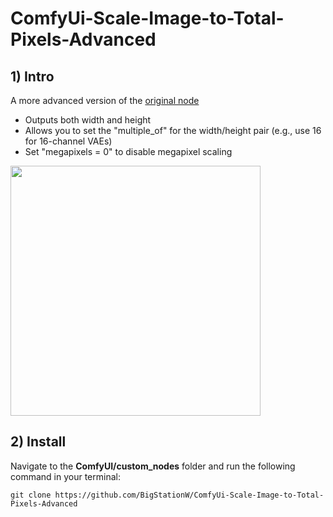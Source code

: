 # ComfyUi-Scale-Image-to-Total-Pixels-Advanced
## 1) Intro
A more advanced version of the [original node](https://github.com/comfyanonymous/ComfyUI/blob/fe01885acf892de636b1b2743903812099bd42e3/comfy_extras/nodes_post_processing.py#L249)
- Outputs both width and height
- Allows you to set the "multiple_of" for the width/height pair (e.g., use 16 for 16-channel VAEs)
- Set "megapixels = 0" to disable megapixel scaling

<img src="https://github.com/user-attachments/assets/db61279d-32c0-41f3-94c3-a6513454d8a7" width="400" />

## 2) Install
Navigate to the **ComfyUI/custom_nodes** folder and run the following command in your terminal:

```git clone https://github.com/BigStationW/ComfyUi-Scale-Image-to-Total-Pixels-Advanced```
